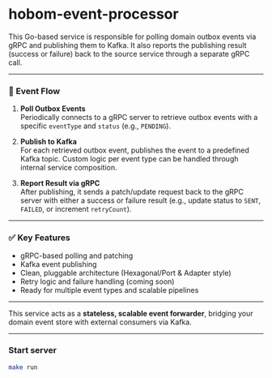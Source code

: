 # hobom-event-processor

This Go-based service is responsible for polling domain outbox events via gRPC and publishing them to Kafka. It also reports the publishing result (success or failure) back to the source service through a separate gRPC call.

---

### 🔁 Event Flow

1. **Poll Outbox Events**  
   Periodically connects to a gRPC server to retrieve outbox events with a specific `eventType` and `status` (e.g., `PENDING`).

2. **Publish to Kafka**  
   For each retrieved outbox event, publishes the event to a predefined Kafka topic. Custom logic per event type can be handled through internal service composition.

3. **Report Result via gRPC**  
   After publishing, it sends a patch/update request back to the gRPC server with either a success or failure result (e.g., update status to `SENT`, `FAILED`, or increment `retryCount`).

---

### ✅ Key Features

- gRPC-based polling and patching
- Kafka event publishing
- Clean, pluggable architecture (Hexagonal/Port & Adapter style)
- Retry logic and failure handling (coming soon)
- Ready for multiple event types and scalable pipelines

---

This service acts as a **stateless, scalable event forwarder**, bridging your domain event store with external consumers via Kafka.

---

### Start server

```sh
make run
```
